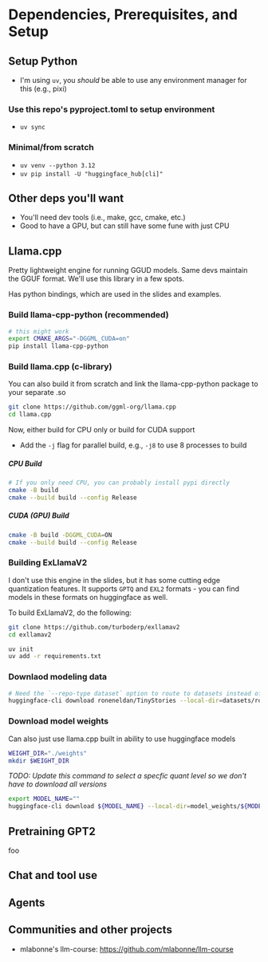 # Dependencies, Prerequisites, and Setup
## Setup Python
- I'm using `uv`, you _should_ be able to use any environment manager for this (e.g., pixi)

### Use this repo's pyproject.toml to setup environment
- `uv sync`


### Minimal/from scratch
- `uv venv --python 3.12`
- `uv pip install -U "huggingface_hub[cli]"`

## Other deps you'll want
- You'll need dev tools (i.e., make, gcc, cmake, etc.)
- Good to have a GPU, but can still have some fune with just CPU

## Llama.cpp
Pretty lightweight engine for running GGUD models. 
Same devs maintain the GGUF format.
We'll use this library in a few spots. 

Has python bindings, which are used in the slides and examples.

### Build llama-cpp-python (recommended)

```bash
# this might work
export CMAKE_ARGS="-DGGML_CUDA=on" 
pip install llama-cpp-python
```

### Build llama.cpp (c-library)
You can also build it from scratch and link the llama-cpp-python package to your separate .so

```bash
git clone https://github.com/ggml-org/llama.cpp
cd llama.cpp
```

Now, either build for CPU only or build for CUDA support
- Add the `-j` flag for parallel build, e.g., `-j8` to use 8 processes to build

##### CPU Build

```bash
# If you only need CPU, you can probably install pypi directly
cmake -B build
cmake --build build --config Release
```

##### CUDA (GPU) Build

```bash
cmake -B build -DGGML_CUDA=ON
cmake --build build --config Release
```

### Building ExLlamaV2
I don't use this engine in the slides, but it has some cutting edge quantization features.
It supports `GPTQ` and `EXL2` formats - you can find models in these formats on huggingface as well.

To build ExLlamaV2, do the following:

```bash
git clone https://github.com/turboderp/exllamav2
cd exllamav2

uv init
uv add -r requirements.txt
```

### Downlaod modeling data

```bash
# Need the `--repo-type dataset` option to route to datasets instead of models
huggingface-cli download roneneldan/TinyStories --local-dir=datasets/roneneldan/TinyStories/ --repo-type dataset
```


### Download model weights
Can also just use llama.cpp built in ability to use huggingface models

```bash
WEIGHT_DIR="./weights"
mkdir $WEIGHT_DIR
```

_TODO: Update this command to select a specfic quant level so we don't have to download all versions_

```bash
export MODEL_NAME="" 
huggingface-cli download ${MODEL_NAME} --local-dir=model_weights/${MODEL_NAME}
```

## Pretraining GPT2
foo

## Chat and tool use

## Agents

## Communities and other projects
- mlabonne's llm-course: https://github.com/mlabonne/llm-course
